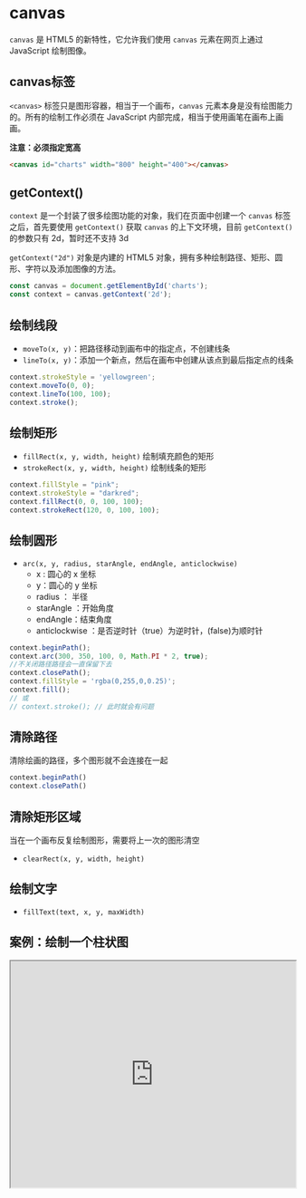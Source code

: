 # canvas

`canvas` 是 HTML5 的新特性，它允许我们使用 `canvas` 元素在网页上通过 JavaScript 绘制图像。

## canvas标签
`<canvas>` 标签只是图形容器，相当于一个画布，`canvas` 元素本身是没有绘图能力的。所有的绘制工作必须在 JavaScript 内部完成，相当于使用画笔在画布上画画。

**注意：必须指定宽高**
```html
<canvas id="charts" width="800" height="400"></canvas>
```

## getContext()

`context` 是一个封装了很多绘图功能的对象，我们在页面中创建一个 `canvas` 标签之后，首先要使用 `getContext()` 获取 `canvas` 的上下文环境，目前 `getContext()` 的参数只有 2d，暂时还不支持 3d 

`getContext("2d")` 对象是内建的 HTML5 对象，拥有多种绘制路径、矩形、圆形、字符以及添加图像的方法。

```js
const canvas = document.getElementById('charts');
const context = canvas.getContext('2d');
```
## 绘制线段
- `moveTo(x, y)`：把路径移动到画布中的指定点，不创建线条
- `lineTo(x, y)`：添加一个新点，然后在画布中创建从该点到最后指定点的线条
```js
context.strokeStyle = 'yellowgreen';
context.moveTo(0, 0);
context.lineTo(100, 100);
context.stroke();
```


## 绘制矩形
- `fillRect(x, y, width, height)` 绘制填充颜色的矩形
- `strokeRect(x, y, width, height)` 绘制线条的矩形

```js
context.fillStyle = "pink";
context.strokeStyle = "darkred";
context.fillRect(0, 0, 100, 100);
context.strokeRect(120, 0, 100, 100);
```

## 绘制圆形
- `arc(x, y, radius, starAngle, endAngle, anticlockwise)`
  - x : 圆心的 x 坐标
  - y：圆心的 y 坐标
  - radius ： 半径
  - starAngle ：开始角度
  - endAngle：结束角度
  - anticlockwise ：是否逆时针（true）为逆时针，(false)为顺时针

```js
context.beginPath();
context.arc(300, 350, 100, 0, Math.PI * 2, true);
//不关闭路径路径会一直保留下去
context.closePath();
context.fillStyle = 'rgba(0,255,0,0.25)';
context.fill(); 
// 或
// context.stroke(); // 此时就会有问题
```
## 清除路径
清除绘画的路径，多个图形就不会连接在一起

```js
context.beginPath()
context.closePath()
```

## 清除矩形区域
当在一个画布反复绘制图形，需要将上一次的图形清空

- `clearRect(x, y, width, height)`

## 绘制文字
- `fillText(text, x, y, maxWidth)`

## 案例：绘制一个柱状图

<iframe 
  src="https://book.youbaobao.xyz/datav-res/examples/test-echarts.html"
  width="100%"
  height="400"
/>

::: tip
[一个少女心满满的例子带你入门 Canvas](https://juejin.cn/post/6844903490020442125)
:::
